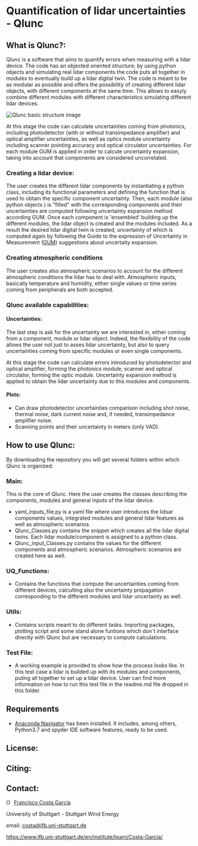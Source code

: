 # **Quantification of lidar uncertainties - Qlunc**

## What is Qlunc?:
Qlunc is a software that aims to quantify errors when measuring with a lidar device. The code has an objected oriented structure; by using python objects and simulating real lidar components the code puts all together in modules to eventually build up a lidar digital twin. The code is meant to be as modular as possible and offers the possibility of creating different lidar objects, with different components at the same time. This allows to easyly combine different modules with different characteristics simulating different lidar devices.

![Qlunc basic structure image](https://github.com/PacoCosta/Qlunc/blob/Qlunc-V0.9/Pictures_repo_/Qlunc_GralStructure.JPG)

At this stage the code can calculate uncertainties coming from photonics, including photodetector (with or without transimpedance amplifier) and optical amplifier uncertainties, as well as optics module uncertainty including scanner pointing accuracy and optical circulator uncertainties. For each module GUM is applied in order to calcute uncertainty expansion, taking into account that components are considered uncorrelated. 

### Creating a lidar device:

The user creates the different lidar components by instantiating a python class, including its functional parameters and defining the function that is used to obtain the specific component uncertainty. Then, each module (also python objects ) is "filled" with the corresponding components and their uncertainties are computed following uncertainty expansion method according GUM. Once each component is 'ensembled' building up the different modules, the lidar object is created and the modules included. As a result the desired lidar digital twin is created, uncertainty of which is computed again by following the Guide to the expression of Uncertainty in Measurement ([GUM](https://www.bipm.org/utils/common/documents/jcgm/JCGM_100_2008_E.pdf)) suggestions about uncertaity expansion.

### Creating atmospheric conditions
The user creates also atmospheric scenarios to account for the different atmospheric conditions the lidar has to deal with. Atmospheric inputs, basically temperature 
and humidity, either single values or time series coming from peripherals are both accepted.

### Qlunc available capabilities:

#### Uncertainties:
The last step is ask for the uncertainty we are interested in, either coming from a component, module or lidar object. Indeed, the flexibility of the code allows the 
user not just to asses lidar uncertainty,  but also to query uncertainties coming from specific modules or even single components.

At this stage the code can calculate errors introduced by photodetector and optical amplifier, forming the photonics module; scanner and optical circulator, forming the optic module. Uncertainty expansion method is applied to obtain the lidar uncertainty due to this modules and components.

#### Plots: 
 - Can draw photodetector uncertainties comparison including shot noise, thermal noise, dark current noise and, if needed, transimpedance amplifier noise.
 - Scanning points and their uncertainty in meters (only VAD).

## How to use Qlunc:
By downloading the repository you will get several folders within which Qlunc is organized:
### Main:
This is the core of Qlunc. Here the user creates the classes describing the components, modules and general inputs of the lidar device.
 - yaml_inputs_file.py is a yaml file where user introduces the lidsar components values, integrated modules and general lidar features as well as atmospheric scenarios.
 - Qlunc_Classes.py contains the snippet which creates all the lidar digital twins. Each lidar module/component is assigned to a python class.
 - Qlunc_input_Classes.py contains the values for the different components and atmospheric scenarios. Atmospheric scenarios are created here as well.
### UQ_Functions: 
 - Contains the functions that compute the uncertainties coming from different devices, calculting also the uncertainty propagation corresponding to the different      modules and lidar uncertainty as well.
### Utils:
 - Contains scripts meant to do different tasks. Importing packages, plotting script and some stand alone funtions which don´t interface directly with Qlunc but are necessary to compute calculations.
###  Test File:
 - A working example is provided to show how the process looks like. In this test case a lidar is builded up with its modules and components, puting all together to set up a lidar device. User can find more information on how to run this test file in the readme.md file dropped in this folder.

## Requirements
 - [Anaconda Navigator](https://www.anaconda.com/products/individual) has been installed. It includes, among others, Python3.7 and spyder IDE software features, ready to be used. 
 
## License:

## Citing:

## Contact:

<div itemscope itemtype="https://schema.org/Person"><a itemprop="sameAs" content="https://orcid.org/0000-0003-1318-9677" href="https://orcid.org/0000-0003-1318-9677" target="orcid.widget" rel="me noopener noreferrer" style="vertical-align:top;"><img src="https://orcid.org/sites/default/files/images/orcid_16x16.png" style="width:1em;margin-right:.5em;" alt="ORCID iD icon">Francisco Costa García</a></div>

University of Stuttgart - Stuttgart Wind Energy
 
email: costa@ifb.uni-stuttgart.de
 
https://www.ifb.uni-stuttgart.de/en/institute/team/Costa-Garcia/
